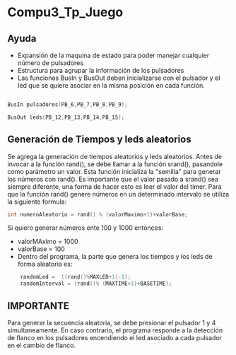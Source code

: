 # Compu3_Tp_Juego
## Ayuda

- Expansión de la maquina de estado para poder manejar cualquier número de pulsadores
- Estructura para agrupar la información de los pulsadores
- Las funciones BusIn y BusOut deben inicializarse con el pulsador y el led que se quiere asociar en la misma posición en cada función.
```c++

BusIn pulsadores(PB_6,PB_7,PB_8,PB_9);

BusOut leds(PB_12,PB_13,PB_14,PB_15);

```
## Generación de Tiempos y leds aleatorios

Se agrega la generación de tiempos aleatorios y leds aleatorios. 
Antes de invocar a la función rand(), se debe llamar a la función srand(), pasandole como parámetro un valor. Esta función inicializa la "semilla" para generar los números con rand(). Es importante que el valor pasado a srand() sea siempre diferente, una forma de hacer esto es leer el valor del timer.
Para que la función rand() genere números en un determinado intervalo se utiliza la siguiente formula:
```c
int numeroAleatorio = rand() % (valorMaximo+1)+valorBase;
```
Si quiero generar números ente 100 y 1000 entonces:
- valorMAximo = 1000
- valorBase = 100
- Dentro del programa, la parte que genera los tiempos y los leds de forma aleatoria es:
```c
    randomLed =  ((rand()%MAXLED+1)-1);
    randomInterval = (rand()% (MAXTIME+1)+BASETIME);
```
## IMPORTANTE
Para generar la secuencia aleatoria, se debe presionar el pulsador 1 y 4 simultaneamente. En caso contrario, el programa responde a la detección de flanco en los pulsadores encendiendo el led asociado a cada pulsador en el cambio de flanco.
